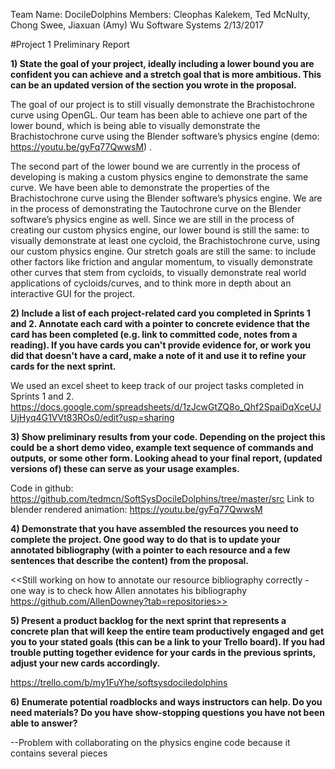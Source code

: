 Team Name:  DocileDolphins
Members: Cleophas Kalekem, Ted McNulty, Chong Swee, Jiaxuan (Amy) Wu 
Software Systems
2/13/2017

#Project 1 Preliminary Report

**1) State the goal of your project, ideally including a lower bound you are confident you can achieve and a stretch goal that is more ambitious.  This can be an updated version of the section you wrote in the proposal.**


The goal of our project is to still visually demonstrate the Brachistochrone curve using OpenGL. Our team has been able to achieve one part of the lower bound, which is being able to visually demonstrate the Brachistochrone curve using the Blender software’s physics engine (demo: https://youtu.be/gyFq77QwwsM)  . 

The second part of the lower bound we are currently in the process of developing is making a custom physics engine to demonstrate the same curve. We have been able to demonstrate the properties of the Brachistochrone curve using the Blender software’s physics engine. We are in the process of demonstrating the Tautochrone curve on the Blender software’s physics engine as well. Since we are still in the process of creating our custom physics engine, our lower bound is still the same: to visually demonstrate at least one cycloid, the Brachistochrone curve, using our custom physics engine. Our stretch goals are still the same: to include other factors like friction and angular momentum, to visually demonstrate other curves that stem from cycloids, to visually demonstrate real world applications of cycloids/curves, and to think more in depth about an interactive GUI for the project. 


**2) Include a list of each project-related card you completed in Sprints 1 and 2. Annotate each card with a pointer to concrete evidence that the card has been completed (e.g. link to committed code, notes from a reading). If you have cards you can't provide evidence for, or work you did that doesn't have a card, make a note of it and use it to refine your cards for the next sprint.**

We used an excel sheet to keep track of our project tasks completed in Sprints 1 and 2.
https://docs.google.com/spreadsheets/d/1zJcwGtZQ8o_Qhf2SpaiDqXceUJUjHyq4G1VVt83ROs0/edit?usp=sharing


**3) Show preliminary results from your code. Depending on the project this could be a short demo video, example text sequence of commands and outputs, or some other form. Looking ahead to your final report, (updated versions of) these can serve as your usage examples.**

Code in github: https://github.com/tedmcn/SoftSysDocileDolphins/tree/master/src
Link to blender rendered animation:  https://youtu.be/gyFq77QwwsM

**4) Demonstrate that you have assembled the resources you need to complete the project.  One good way to do that is to update your annotated bibliography (with a pointer to each resource and a few sentences that describe the content) from the proposal.**

<<Still working on how to annotate our resource bibliography correctly - one way is to check how Allen annotates his bibliography https://github.com/AllenDowney?tab=repositories>>


**5) Present a product backlog for the next sprint that represents a concrete plan that will keep the entire team productively engaged and get you to your stated goals (this can be a link to your Trello board). If you had trouble putting together evidence for your cards in the previous sprints, adjust your new cards accordingly.**


https://trello.com/b/my1FuYhe/softsysdociledolphins


**6) Enumerate potential roadblocks and ways instructors can help.  Do you need materials? Do you have show-stopping questions you have not been able to answer?**

--Problem with collaborating on the physics engine code because it contains several pieces

